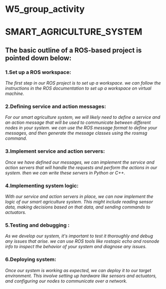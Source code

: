# W5_group_activity
# SMART_AGRICULTURE_SYSTEM
## The basic outline of a ROS-based project is pointed down below:
### 1.Set up a ROS workspace:
*The first step in our ROS project is to set up a workspace. we can follow the instructions in the ROS documentation to set up a workspace on virtual machine.*

### 2.Defining service and action messages:
*For our smart agriculture system, we will likely need to define a service and an action message that will be used to communicate between different nodes in your system. we can use the ROS message format to define your messages, and then generate the message classes using the rosmsg command.*

### 3.Implement service and action servers:
*Once we have defined our messages, we can implement the service and action servers that will handle the requests and perform the actions in our system. then we can write these servers in Python or C++.*

### 4.Implementing system logic:
*With our service and action servers in place, we can now implement the logic of our smart agriculture system. This might include reading sensor data, making decisions based on that data, and sending commands to actuators.*

### 5.Testing and debugging : 
*As we develop our system, it's important to test it thoroughly and debug any issues that arise. we can use ROS tools like rostopic echo and rosnode info to inspect the behavior of your system and diagnose any issues.*

### 6.Deploying  system:
*Once our system is working as expected, we can deploy it to our target environment. This involve setting up hardware like sensors and actuators, and configuring our nodes to communicate over a network.*

